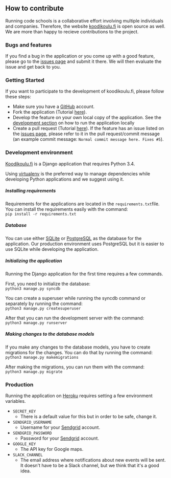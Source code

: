 How to contribute
-----------------

Running code schools is a collaborative effort involving multiple individuals and companies. Therefore, the website [koodikoulu.fi](https://koodikoulu.fi) is open source as well. We are more than happy to recieve contributions to the project.

### Bugs and features

If you find a bug in the application or you come up with a good feature, please go to the [issues page](https://github.com/koodikoulu/koodikoulu.fi/issues) and submit it there. We will then evaluate the issue and get back to you.

### Getting Started

If you want to participate to the development of koodikoulu.fi, please follow these steps:

* Make sure you have a [GitHub](https://github.com) account.
* Fork the application (Tutorial [here](https://help.github.com/articles/fork-a-repo/)).
* Develop the feature on your own local copy of the application. See the [development section]() on how to run the application locally
* Create a pull request (Tutorial [here](https://help.github.com/articles/using-pull-requests/)). If the feature has an issue listed on the [issues page](https://github.com/koodikoulu/koodikoulu.fi/issues), please refer to it in the pull request/commit message (an example commit message: `Normal commit message here. Fixes #5`).

### Development environment
[Koodikoulu.fi](http://koodikoulu.fi) is a Django application that requires Python 3.4.

Using [virtualenv](https://virtualenv.pypa.io/en/latest/) is the preferred way to manage dependencies while developing Python applications and we suggest using it.

##### Installing requirements
Requirements for the applications are located in the `requirements.txt`file. You can install the requirements easily with the command:  
`pip install -r requirements.txt`

##### Database

You can use either [SQLite](https://www.sqlite.org/) or [PostgreSQL](http://www.postgresql.org/) as the database for the application. Our production environment uses PostgreSQL but it is easier to use SQLite while developing the application.

##### Initializing the application

Running the Django application for the first time requires a few commands.

First, you need to initialize the database:  
`python3 manage.py syncdb`

You can create a superuser while running the syncdb command or separately by running the command:  
`python3 manage.py createsuperuser`

After that you can run the development server with the command:  
`python3 manage.py runserver`

##### Making changes to the database models

If you make any changes to the database models, you have to create migrations for the changes. You can do that by running the command:  
`python3 manage.py makemigrations`

After making the migrations, you can run them with the command:  
`python3 manage.py migrate`

### Production

Running the application on [Heroku](https://heroku.com) requires setting a few environment variables.

* `SECRET_KEY`
  * There is a default value for this but in order to be safe, change it.
* `SENDGRID_USERNAME`
    * Username for your [Sendgrid](https://sendgrid.com/) account.
* `SENDGRID_PASSWORD`
    * Password for your [Sendgrid](https://sendgrid.com/) account.
* `GOOGLE_KEY`
  * The API key for Google maps.
* `SLACK_CHANNEL`
  * The email address where notifications about new events will be sent. It doesn't have to be a Slack channel, but we think that it's a good idea.